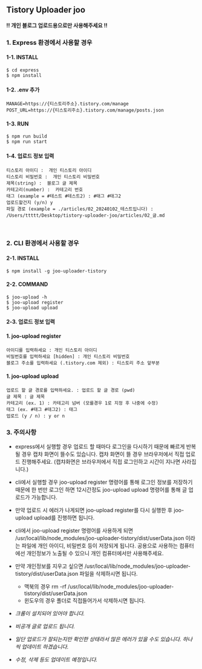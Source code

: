 ## Tistory Uploader joo

 **!! 개인 블로그 업로드용으로만 사용해주세요 !!** 

### 1. Express 환경에서 사용할 경우

#### 1-1. INSTALL

```shell
$ cd express
$ npm install
```

#### 1-2. .env 추가

```shell
MANAGE=https://{티스토리주소}.tistory.com/manage
POST_URL=https://{티스토리주소}.tistory.com/manage/posts.json
```

#### 1-3. RUN

```shell
$ npm run build
$ npm run start
```

#### 1-4. 업로드 정보 입력

```
티스토리 아이디 :  개인 티스토리 아이디
티스토리 비밀번호 :  개인 티스토리 비밀번호
제목(string) :  블로그 글 제목
카테고리(number) :  카테고리 번호
태그 (example = #테스트 #테스트2) : #태그 #태그2
업로드할건지 (y/n) y
파일 경로 (example = ./articles/02_20240102_테스트입니다) :  /Users/ttttt/Desktop/tistory-uploader-joo/articles/02_글.md
```

<br>

### 2. CLI 환경에서 사용할 경우

#### 2-1. INSTALL

```shell
$ npm install -g joo-uploader-tistory
```

#### 2-2. COMMAND

```shell
$ joo-upload -h
$ joo-upload register
$ joo-upload upload
```

#### 2-3. 업로드 정보 입력

#### **1. joo-upload register**

```
아이디를 입력하세요 : 개인 티스토리 아이디
비밀번호를 입력하세요 [hidden] : 개인 티스토리 비밀번호
블로그 주소를 입력하세요 (.tistory.com 제외) : 티스토리 주소 앞부분
```

#### **1. joo-upload upload**

```
업로드 할 글 경로를 입력하세요. : 업로드 할 글 경로 (pwd)
글 제목 : 글 제목
카테고리 (ex. 1) : 카테고리 넘버 (모를경우 1로 지정 후 나중에 수정)
태그 (ex. #태그 #태그2) : 태그
업로드 (y / n) : y or n
```

### 3. 주의사항

- express에서 실행할 경우 업로드 할 때마다 로그인을 다시하기 때문에 빠르게 반복될 경우 캡챠 화면이 뜰수도 있습니다. 캡챠 화면이 뜰 경우 브라우저에서 직접 업로드 진행해주세요. (캡챠화면은 브라우저에서 직접 로그인하고 시간이 지나면 사라집니다.)

- cli에서 실행할 경우 joo-upload register 명령어를 통해 로그인 정보를 저장하기 때문에 한 번만 로그인 하면 12시간정도 joo-upload upload 명령어를 통해 글 업로드가 가능합니다. 

- 만약 업로드 시 에러가 나게되면 joo-upload register를 다시 실행한 후 joo-upload upload를 진행하면 됩니다.

- cli에서 joo-upload register 명령어를 사용하게 되면 /usr/local/lib/node_modules/joo-uploader-tistory/dist/userData.json 이라는 파일에 개인 아이디, 비밀번호 등이 저장되게 됩니다. 공용으로 사용하는 컴퓨터에선 개인정보가 노출될 수 있으니 개인 컴퓨터에서만 사용해주세요.

- 만약 개인정보를 지우고 싶으면 /usr/local/lib/node_modules/joo-uploader-tistory/dist/userData.json 파일을 삭제하시면 됩니다.
    - 맥북의 경우 rm -rf /usr/local/lib/node_modules/joo-uploader-tistory/dist/userData.json 
    - 윈도우의 경우 폴더로 직접들어가서 삭제하시면 됩니다.

- *크롬이 설치되어 있어야 합니다.*

- *비공개 글로 업로드 됩니다.*

- *일단 업로드가 잘되는지만 확인한 상태라서 많은 에러가 있을 수도 있습니다. 하나씩 업데이트 하겠습니다.* 

- *수정, 삭제 등도 업데이트 예정입니다.*



